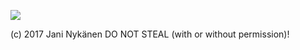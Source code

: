 
![](https://cdn.discordapp.com/attachments/285797060169433091/391621665353760780/xmas_01.gif)

(c) 2017 Jani Nykänen
DO NOT STEAL (with or without permission)!